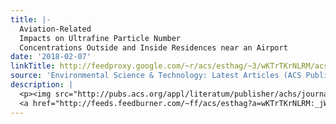 ```yaml
---
title: |-
  Aviation-Related
  Impacts on Ultrafine Particle Number
  Concentrations Outside and Inside Residences near an Airport
date: '2018-02-07'
linkTitle: http://feedproxy.google.com/~r/acs/esthag/~3/wKTrTKrNLRM/acs.est.7b05593
source: 'Environmental Science & Technology: Latest Articles (ACS Publications)'
description: |
  <p><img src="http://pubs.acs.org/appl/literatum/publisher/achs/journals/content/esthag/0/esthag.ahead-of-print/acs.est.7b05593/20180130/images/medium/es-2017-05593k_0008.gif" alt="TOC Graphic"/></p><div><cite>Environmental Science & Technology</cite></div><div>DOI: 10.1021/acs.est.7b05593</div><div class="feedflare">
  <a href="http://feeds.feedburner.com/~ff/acs/esthag?a=wKTrTKrNLRM:_jWUqQqs_To:yIl2AUoC8zA"><img src="http://feeds.feedburner.com/~ff/acs/esthag?d=yIl2AUoC8zA" border="0"></img></a>
---
```

